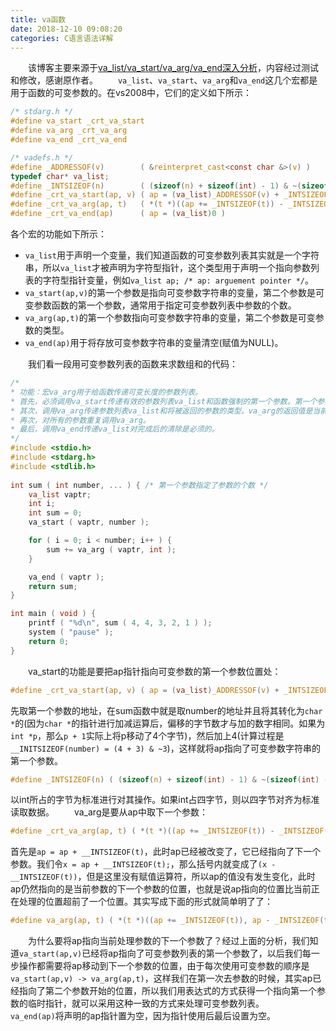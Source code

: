 ```yaml
---
title: va函数
date: 2018-12-10 09:08:20
categories: C语言语法详解
---
```

&emsp;&emsp;该博客主要来源于[va_list/va_start/va_arg/va_end深入分析](https://www.cnblogs.com/justinzhang/archive/2011/09/29/2195969.html)，内容经过测试和修改，感谢原作者。
&emsp;&emsp;`va_list`、`va_start`、`va_arg`和`va_end`这几个宏都是用于函数的可变参数的。在vs2008中，它们的定义如下所示：

``` c
/* stdarg.h */
#define va_start _crt_va_start
#define va_arg _crt_va_arg
#define va_end _crt_va_end

/* vadefs.h */
#define _ADDRESSOF(v)        ( &reinterpret_cast<const char &>(v) )
typedef char* va_list;
#define _INTSIZEOF(n)        ( (sizeof(n) + sizeof(int) - 1) & ~(sizeof(int) - 1) )
#define _crt_va_start(ap, v) ( ap = (va_list)_ADDRESSOF(v) + _INTSIZEOF(v) )
#define _crt_va_arg(ap, t)   ( *(t *)((ap += _INTSIZEOF(t)) - _INTSIZEOF(t)) )
#define _crt_va_end(ap)      ( ap = (va_list)0 )
```

各个宏的功能如下所示：

- `va_list`用于声明一个变量，我们知道函数的可变参数列表其实就是一个字符串，所以`va_list`才被声明为字符型指针，这个类型用于声明一个指向参数列表的字符型指针变量，例如`va_list ap; /* ap: arguement pointer */`。
- `va_start(ap,v)`的第一个参数是指向可变参数字符串的变量，第二个参数是可变参数函数的第一个参数，通常用于指定可变参数列表中参数的个数。
- `va_arg(ap,t)`的第一个参数指向可变参数字符串的变量，第二个参数是可变参数的类型。
- `va_end(ap)`用于将存放可变参数字符串的变量清空(赋值为NULL)。

&emsp;&emsp;我们看一段用可变参数列表的函数来求数组和的代码：

``` c
/*
* 功能：宏va_arg用于给函数传递可变长度的参数列表。
* 首先，必须调用va_start传递有效的参数列表va_list和函数强制的第一个参数。第一个参数代表将要传递的参数的个数。
* 其次，调用va_arg传递参数列表va_list和将被返回的参数的类型。va_arg的返回值是当前的参数。
* 再次，对所有的参数重复调用va_arg。
* 最后，调用va_end传递va_list对完成后的清除是必须的。
*/
#include <stdio.h>
#include <stdarg.h>
#include <stdlib.h>
​
int sum ( int number, ... ) { /* 第一个参数指定了参数的个数 */
    va_list vaptr;
    int i;
    int sum = 0;
    va_start ( vaptr, number );

    for ( i = 0; i < number; i++ ) {
        sum += va_arg ( vaptr, int );
    }

    va_end ( vaptr );
    return sum;
}

int main ( void ) {
    printf ( "%d\n", sum ( 4, 4, 3, 2, 1 ) );
    system ( "pause" );
    return 0;
}
```

&emsp;&emsp;va_start的功能是要把ap指针指向可变参数的第一个参数位置处：

``` c
#define _crt_va_start(ap, v) ( ap = (va_list)_ADDRESSOF(v) + _INTSIZEOF(v) )
```

先取第一个参数的地址，在sum函数中就是取number的地址并且将其转化为`char *`的(因为`char *`的指针进行加减运算后，偏移的字节数才与加的数字相同。如果为`int *p`，那么`p + 1`实际上将p移动了4个字节)，然后加上4(计算过程是`__INITSIZEOF(number) = (4 + 3) & ~3`)，这样就将ap指向了可变参数字符串的第一个参数。

``` c
#define _INTSIZEOF(n) ( (sizeof(n) + sizeof(int) - 1) & ~(sizeof(int) - 1) )
```

以int所占的字节为标准进行对其操作。如果int占四字节，则以四字节对齐为标准读取数据。
&emsp;&emsp;va_arg是要从ap中取下一个参数：

``` c
#define _crt_va_arg(ap, t) ( *(t *)((ap += _INTSIZEOF(t)) - _INTSIZEOF(t)) )
```

首先是`ap = ap + __INTSIZEOF(t)`，此时ap已经被改变了，它已经指向了下一个参数。我们令`x = ap + __INTSIZEOF(t);`，那么括号内就变成了`(x - __INTSIZEOF(t))`，但是这里没有赋值运算符，所以ap的值没有发生变化，此时ap仍然指向的是当前参数的下一个参数的位置，也就是说ap指向的位置比当前正在处理的位置超前了一个位置。其实写成下面的形式就简单明了了：

``` c
#define va_arg(ap, t) ( *(t *)((ap += _INTSIZEOF(t)), ap - _INTSIZEOF(t)) )
```

&emsp;&emsp;为什么要将ap指向当前处理参数的下一个参数了？经过上面的分析，我们知道`va_start(ap,v)`已经将ap指向了可变参数列表的第一个参数了，以后我们每一步操作都需要将ap移动到下一个参数的位置，由于每次使用可变参数的顺序是`va_start(ap,v) -> va_arg(ap,t)`，这样我们在第一次去参数的时候，其实ap已经指向了第二个参数开始的位置，所以我们用表达式的方式获得一个指向第一个参数的临时指针，就可以采用这种一致的方式来处理可变参数列表。
&emsp;&emsp;`va_end(ap)`将声明的ap指针置为空，因为指针使用后最后设置为空。